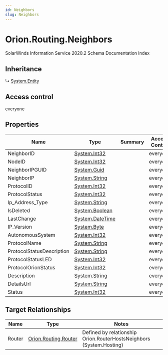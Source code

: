 ```yaml
---
id: Neighbors
slug: Neighbors
---
```


# Orion.Routing.Neighbors

SolarWinds Information Service 2020.2 Schema Documentation Index

## Inheritance

↳ [System.Entity](./../System/Entity)

## Access control

everyone

## Properties

| Name | Type | Summary | Access Control |
| ------ | ------ | ------ | ------ |
| NeighborID | [System.Int32](https://docs.microsoft.com/en-us/dotnet/api/system.int32) |  | everyone |
| NodeID | [System.Int32](https://docs.microsoft.com/en-us/dotnet/api/system.int32) |  | everyone |
| NeighborIPGUID | [System.Guid](https://docs.microsoft.com/en-us/dotnet/api/system.guid) |  | everyone |
| NeighborIP | [System.String](https://docs.microsoft.com/en-us/dotnet/api/system.string) |  | everyone |
| ProtocolID | [System.Int32](https://docs.microsoft.com/en-us/dotnet/api/system.int32) |  | everyone |
| ProtocolStatus | [System.Int32](https://docs.microsoft.com/en-us/dotnet/api/system.int32) |  | everyone |
| Ip_Address_Type | [System.String](https://docs.microsoft.com/en-us/dotnet/api/system.string) |  | everyone |
| IsDeleted | [System.Boolean](https://docs.microsoft.com/en-us/dotnet/api/system.boolean) |  | everyone |
| LastChange | [System.DateTime](https://docs.microsoft.com/en-us/dotnet/api/system.datetime) |  | everyone |
| IP_Version | [System.Byte](https://docs.microsoft.com/en-us/dotnet/api/system.byte) |  | everyone |
| AutonomousSystem | [System.Int32](https://docs.microsoft.com/en-us/dotnet/api/system.int32) |  | everyone |
| ProtocolName | [System.String](https://docs.microsoft.com/en-us/dotnet/api/system.string) |  | everyone |
| ProtocolStatusDescription | [System.String](https://docs.microsoft.com/en-us/dotnet/api/system.string) |  | everyone |
| ProtocolStatusLED | [System.Int32](https://docs.microsoft.com/en-us/dotnet/api/system.int32) |  | everyone |
| ProtocolOrionStatus | [System.Int32](https://docs.microsoft.com/en-us/dotnet/api/system.int32) |  | everyone |
| Description | [System.String](https://docs.microsoft.com/en-us/dotnet/api/system.string) |  | everyone |
| DetailsUrl | [System.String](https://docs.microsoft.com/en-us/dotnet/api/system.string) |  | everyone |
| Status | [System.Int32](https://docs.microsoft.com/en-us/dotnet/api/system.int32) |  | everyone |

## Target Relationships

| Name | Type | Notes |
| ------ | ------ | ------ |
| Router | [Orion.Routing.Router](./../Orion.Routing/Router) | Defined by relationship Orion.RouterHostsNeighbors (System.Hosting) |

